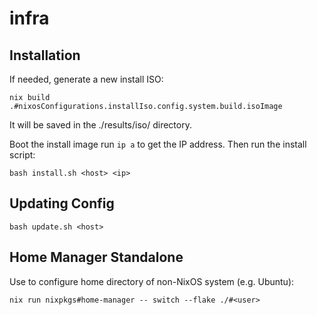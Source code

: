 # infra

## Installation 
If needed, generate a new install ISO: 
```
nix build .#nixosConfigurations.installIso.config.system.build.isoImage
```

It will be saved in the ./results/iso/ directory. 

Boot the install image run `ip a` to get the IP address. Then run the install script: 
```
bash install.sh <host> <ip>
```

## Updating Config
```
bash update.sh <host>
```

## Home Manager Standalone
Use to configure home directory of non-NixOS system (e.g. Ubuntu):
```
nix run nixpkgs#home-manager -- switch --flake ./#<user>
```
